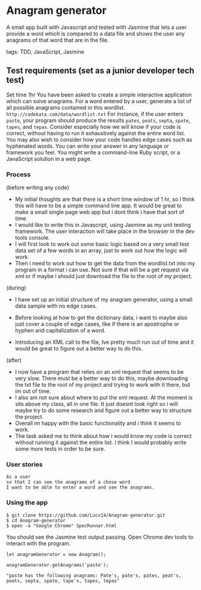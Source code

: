 # Anagram generator

A small app built with Javascript and tested with Jasmine that lets a user provide a word which is compared to a data file and shows the user any anagrams of that word that are in the file.

tags: TDD, JavaScript, Jasmine

## Test requirements (set as a junior developer tech test)

Set time 1hr
You have been asked to create a simple interactive application which can solve anagrams. For a word entered by a user, generate a list of all possible anagrams contained in this wordlist.
`http://codekata.com/data/wordlist.txt`
For instance, if the user enters `paste`, your program should produce the results `pates`, `peats`, `septa`, `spate`, `tapes`, and `tepas`.
Consider especially how we will know if your code is correct, without having to run it exhaustively against the entire word list.
You may also wish to consider how your code handles edge cases such as hyphenated words.
You can write your answer in any language or framework you feel. You might write a command-line Ruby script, or a JavaScript solution in a web page.

### Process

(before writing any code)

* My initial thoughts are that there is a short time window of 1 hr, so I think this will have to be a simple command line app. It would be great to make a small single page web app but i dont think i have that sort of time.
* I would like to write this in Javascript, using Jasmine as my unit testing framework. The user interaction will take place in the browser in the dev tools console.
* I will first look to work out some basic logic based on a very small test data set of a few words in an array, just to work out how the logic will work.
* Then i need to work out how to get the data from the wordlist.txt into my program in a format i can use. Not sure if that will be a get request via xml or if maybe i should just download the file to the root of my project.

(during)

* I have set up an initial structure of my anagram generator, using a small data sample with no edge cases.
* Before looking at how to get the dictionary data, i want to maybe also just cover a couple of edge cases, like if there is an apostrophe or hyphen and capitalization of a word.

* Introducing an XML call to the file, Ive pretty much run out of time and it would be great to figure out a better way to do this.

(after)

* I now have a program that relies on an xml request that seems to be very slow. There must be a better way to do this, maybe downloading the txt file to the root of my project and trying to work with it there, but im out of time.
* I also am not sure about where to put the xml request. At the moment is sits above my class, all in one file. It just doesnt look right so i will maybe try to do some research and figure out a better way to structure the project.
* Overall im happy with the basic functionality and i think it seems to work.
* The task asked me to think about how i would know my code is correct without running it against the entire list. I think I would probably write some more tests in order to be sure.

### User stories

```
As a user
so that I can see the anagrams of a chose word
I want to be able to enter a word and see the anagrams.
```

### Using the app

```
$ git clone https://github.com/Lucx14/Anagram-generator.git
$ cd Anagram-generator
$ open -a "Google Chrome" SpecRunner.html
```
You should see the Jasmine test output passing.
Open Chrome dev tools to interact with the program.

```
let anagramGenerator = new Anagram();

anagramGenerator.getAnagrams('paste');

"paste has the following anagrams: Pate's, pate's, pates, peat's, peats, septa, spate, tape's, tapes, tepas"
```